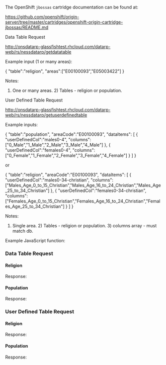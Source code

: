 The OpenShift `jbossas` cartridge documentation can be found at:

https://github.com/openshift/origin-server/tree/master/cartridges/openshift-origin-cartridge-jbossas/README.md

Data Table Request

http://onsdatarp-glassfishtest.rhcloud.com/datarp-web/rs/nessdatarp/getdatatable

Example input (1 or many areas):

{ "table":"religion", "areas":["E00100093","E05003422"] }

Notes:

1) One or many areas. 2) Tables - religion or population.

User Defined Table Request

http://onsdatarp-glassfishtest.rhcloud.com/datarp-web/rs/nessdatarp/getuserdefinedtable

Example inputs:

{ "table":"population", "areaCode":"E00100093", "dataItems": [ { "userDefinedCol":"males0-4", "columns":["0_Male","1_Male","2_Male","3_Male","4_Male"] }, { "userDefinedCol":"females0-4", "columns":["0_Female","1_Female","2_Female","3_Female","4_Female"] } ] }

or

{ "table":"religion", "areaCode":"E00100093", "dataItems": [ { "userDefinedCol":"males0-34-christian", "columns":["Males_Age_0_to_15_Christian","Males_Age_16_to_24_Christian","Males_Age_25_to_34_Christian"] }, { "userDefinedCol":"females0-34-christian", "columns":["Females_Age_0_to_15_Christian","Females_Age_16_to_24_Christian","Females_Age_25_to_34_Christian"] } ] }

Notes:

1) Single area. 2) Tables - religion or population. 3) columns array - must match db.

Example JavaScript function:

<html>
<head>
<meta charset="ISO-8859-1">
<title>Insert title here</title>
<script type="text/javascript"
	src="http://ajax.googleapis.com/ajax/libs/jquery/1.6.2/jquery.min.js"></script>
<script type="text/javascript">

function getOutput(url, input, pos)
{
       $.ajax({  
           url:url,  
           type:'post',
           data :  input,  
           contentType: 'application/json',    
           success: function(response) { 
                    $("<p>" + JSON.stringify(response) + "</p>").appendTo(pos)
               } 
       });  
}

getOutput('http://onsdatarp-glassfishtest.rhcloud.com/datarp-web/rs/nessdatarp/getdatatable',
		'{ "table":"religion", "areas":["E00100093","E05003422"] }', '#dtrr');
getOutput('http://onsdatarp-glassfishtest.rhcloud.com/datarp-web/rs/nessdatarp/getdatatable',
		'{ "table":"population", "areas":["E00100093","E05003422"] }', '#dtrp');
getOutput('http://onsdatarp-glassfishtest.rhcloud.com/datarp-web/rs/nessdatarp/getuserdefinedtable',
		'{ "table":"population", "areaCode":"E00100093", "dataItems": [ { "userDefinedCol":"males0-4", "columns":["0_Male","1_Male","2_Male","3_Male","4_Male"] }, { "userDefinedCol":"females0-4", "columns":["0_Female","1_Female","2_Female","3_Female","4_Female"] } ] }', '#udtrp');
getOutput('http://onsdatarp-glassfishtest.rhcloud.com/datarp-web/rs/nessdatarp/getuserdefinedtable',
		'{ "table":"religion", "areaCode":"E00100093", "dataItems": [ { "userDefinedCol":"males0-34-christian", "columns":["Males_Age_0_to_15_Christian","Males_Age_16_to_24_Christian","Males_Age_25_to_34_Christian"] }, { "userDefinedCol":"females0-34-christian", "columns":["Females_Age_0_to_15_Christian","Females_Age_16_to_24_Christian","Females_Age_25_to_34_Christian"] } ] }', '#udtrr');

</script>
</head>
<body>
	<div id="test">
		<p>
		<h3>Data Table Request</h3>
		</p>
		<h4>Religion</h4>
		<p>Response:</p>
		<div id="dtrr"></div>
		<h4>Population</h4>
		<p>Response:</p>
		<div id="dtrp"></div>
		<p>
		<h3>User Defined Table Request</h3>
		</p>
		<h4>Religion</h4>
		<p>Response:</p>
		<div id="udtrr"></div>
		<h4>Population</h4>
		<p>Response:</p>
		<div id="udtrp"></div>
	</div>
</body>
</html>